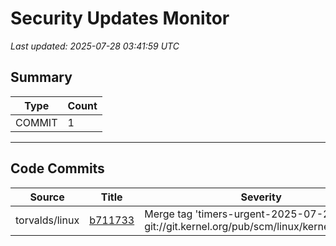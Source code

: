 # Security Updates Monitor

*Last updated: 2025-07-28 03:41:59 UTC*

## Summary
| Type | Count |
|------|-------|
| COMMIT | 1 |

---

## Code Commits

| Source | Title | Severity | Date |
|--------|-------|----------|------|
| torvalds/linux | [b711733](https://github.com/torvalds/linux/commit/b711733e89a3f84c8e1e56e2328f9a0fa5facc7c) | Merge tag 'timers-urgent-2025-07-27' of git://git.kernel.org/pub/scm/linux/kernel/git/tip/tip | 2025-07-27 |

